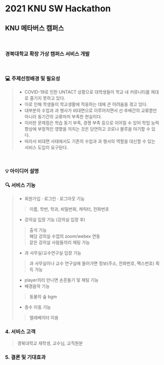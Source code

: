 # 2021 KNU SW Hackathon

## KNU 메타버스 캠퍼스
<br>

### 경북대학교 확장 가상 캠퍼스 서비스 개발

<br>

### :computer: 주제선정배경 및 필요성

>- COVID-19로 인한 UNTACT 상황으로 대학생들이 학교 내 커뮤니티를 제대로 즐기지 못하고 있다. <br>
>- 이로 인해 학생들이 학교생활에 적응하는 데에 큰 어려움을 겪고 있다. <br>
>- 대부분의 수업과 과 행사가 비대면으로 이루어지면서 선·후배간의 교류뿐만 아니라 동기간의 교류마저 부족한 현실이다. <br>
>- 이러한 문제점은 학습 동기 부족, 경쟁 부족 등으로 이어질 수 있어 학업 능력 향상에 부정적인 영향을 끼치는 것은 당연하고 코로나 블루을 야기할 수 있다. <br>
>- 따라서 비대면 사태에서도 기존의 수업과 과 행사의 역할을 대신할 수 있는 서비스 도입이 요구된다.

<br>



### :bulb: 아이디어 설명


### :mag: 서비스 기능
>- 회원가입 · 로그인 · 로그아웃 기능
>> 이름, 학번, 학과, 비밀번화, 캐릭터, 전화번호<br>
>- 강의실 입장 기능 (강의실 입장 후)
>> 출석 기능<br>
>> 해당 강의실 수업의 zoom/webex 연동<br>
>> 같은 강의실 사람들끼리 채팅 가능
>- 과 사무실/교수연구실 입장 기능
>> 과 사무실이나 교수 연구실에 들어가면 정보(주소, 전화번호, 팩스번호) 획득 가능
>- player끼리 만나면 손흔들기 및 채팅 기능
>- 배경음악 기능
>> 동물의 숲 bgm
>- 층수 이동 기능
>> 엘레베이터 이용
### 4. 서비스 고객
>경북대학교 재학생, 교수님, 교직원분

### 5. 결론 및 기대효과

